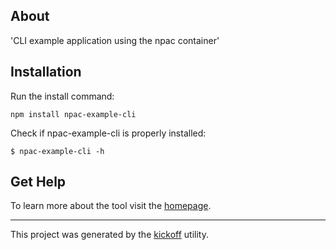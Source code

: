 ## About

'CLI example application using the npac container'

## Installation

Run the install command:

    npm install npac-example-cli

Check if npac-example-cli is properly installed:

    $ npac-example-cli -h

## Get Help

To learn more about the tool visit the [homepage](http://tombenke.github.io/npac-example-cli/).

---

This project was generated by the [kickoff](https://github.com/tombenke/kickoff) utility.
